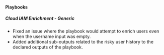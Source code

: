 
#### Playbooks

##### Cloud IAM Enrichment - Generic

- Fixed an issue where the playbook would attempt to enrich users even when the username input was empty.
- Added additional sub-outputs related to the risky user history to the declared outputs of the playbook.
